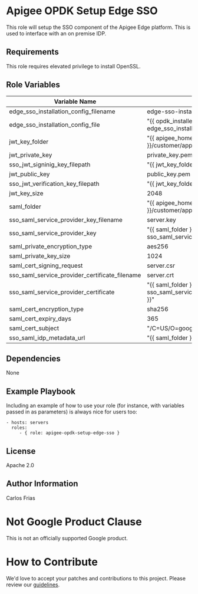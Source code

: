 Apigee OPDK Setup Edge SSO
=========

This role will setup the SSO component of the Apigee Edge platform. This is used to interface with an on premise IDP. 

Requirements
------------

This role requires elevated privilege to install OpenSSL.  

Role Variables
--------------

| Variable Name | Description |
| --- | --- |
| edge_sso_installation_config_filename | edge-sso-installer-config.conf |
| edge_sso_installation_config_file | "{{ opdk_installer_path }}/{{ edge_sso_installation_config_filename }}" |
| jwt_key_folder | "{{ apigee_home }}/customer/application/apigee-sso/jwt-keys" |
| jwt_private_key | private_key.pem |
| sso_jwt_signinig_key_filepath | "{{ jwt_key_folder }}/{{ jwt_private_key }}" |
| jwt_public_key | public_key.pem |
| sso_jwt_verification_key_filepath | "{{ jwt_key_folder }}/{{ jwt_public_key }}" |
| jwt_key_size | 2048 |
| saml_folder | "{{ apigee_home }}/customer/application/apigee-sso/saml" |
| sso_saml_service_provider_key_filename | server.key |
| sso_saml_service_provider_key | "{{ saml_folder }}/{{ sso_saml_service_provider_key_filename}}" |
| saml_private_encryption_type | aes256 |
| saml_private_key_size | 1024 |
| saml_cert_signing_request | server.csr |
| sso_saml_service_provider_certificate_filename | server.crt |
| sso_saml_service_provider_certificate | "{{ saml_folder }}/{{ sso_saml_service_provider_certificate_filename }}" |
| saml_cert_encryption_type | sha256 |
| saml_cert_expiry_days | 365 |
| saml_cert_subject | "/C=US/O=google/OU=apigee/CN=apigee.com" |
| sso_saml_idp_metadata_url | "{{ saml_folder }}/target_idp_metadata_url.xml" |


Dependencies
------------

None

Example Playbook
----------------

Including an example of how to use your role (for instance, with variables passed in as parameters) is always nice for users too:

    - hosts: servers
      roles:
         - { role: apigee-opdk-setup-edge-sso }

License
-------

Apache 2.0

Author Information
------------------

Carlos Frias


<!-- BEGIN Google Required Disclaimer -->

# Not Google Product Clause

This is not an officially supported Google product.
<!-- END Google Required Disclaimer -->
<!-- BEGIN Google How To Contribute -->
# How to Contribute

We'd love to accept your patches and contributions to this project. Please review our [guidelines](CONTRIBUTION.md).
<!-- END Google How To Contribute -->
